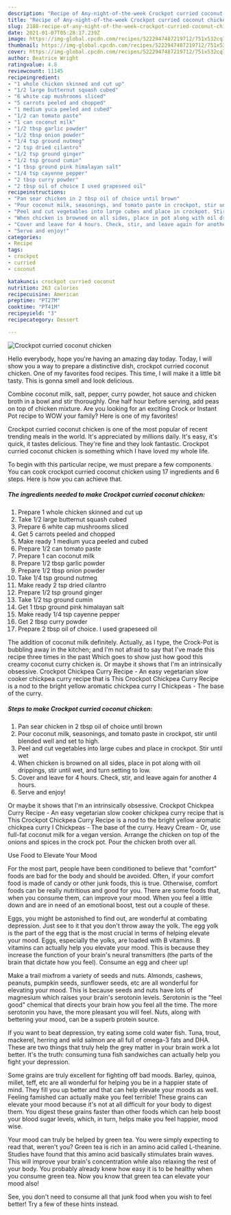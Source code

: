 ```yaml
---
description: "Recipe of Any-night-of-the-week Crockpot curried coconut chicken"
title: "Recipe of Any-night-of-the-week Crockpot curried coconut chicken"
slug: 2188-recipe-of-any-night-of-the-week-crockpot-curried-coconut-chicken
date: 2021-01-07T05:28:17.239Z
image: https://img-global.cpcdn.com/recipes/5222947487219712/751x532cq70/crockpot-curried-coconut-chicken-recipe-main-photo.jpg
thumbnail: https://img-global.cpcdn.com/recipes/5222947487219712/751x532cq70/crockpot-curried-coconut-chicken-recipe-main-photo.jpg
cover: https://img-global.cpcdn.com/recipes/5222947487219712/751x532cq70/crockpot-curried-coconut-chicken-recipe-main-photo.jpg
author: Beatrice Wright
ratingvalue: 4.8
reviewcount: 11145
recipeingredient:
- "1 whole chicken skinned and cut up"
- "1/2 large butternut squash cubed"
- "6 white cap mushrooms sliced"
- "5 carrots peeled and chopped"
- "1 medium yuca peeled and cubed"
- "1/2 can tomato paste"
- "1 can coconut milk"
- "1/2 tbsp garlic powder"
- "1/2 tbsp onion powder"
- "1/4 tsp ground nutmeg"
- "2 tsp dried cilantro"
- "1/2 tsp ground ginger"
- "1/2 tsp ground cumin"
- "1 tbsp ground pink himalayan salt"
- "1/4 tsp cayenne pepper"
- "2 tbsp curry powder"
- "2 tbsp oil of choice I used grapeseed oil"
recipeinstructions:
- "Pan sear chicken in 2 tbsp oil of choice until brown"
- "Pour coconut milk, seasonings, and tomato paste in crockpot, stir until blended well and set to high."
- "Peel and cut vegetables into large cubes and place in crockpot. Stir until wet"
- "When chicken is browned on all sides, place in pot along with oil drippings, stir until wet, and turn setting to low."
- "Cover and leave for 4 hours. Check, stir, and leave again for another 4 hours."
- "Serve and enjoy!"
categories:
- Recipe
tags:
- crockpot
- curried
- coconut

katakunci: crockpot curried coconut 
nutrition: 263 calories
recipecuisine: American
preptime: "PT27M"
cooktime: "PT41M"
recipeyield: "3"
recipecategory: Dessert

---
```



![Crockpot curried coconut chicken](https://img-global.cpcdn.com/recipes/5222947487219712/751x532cq70/crockpot-curried-coconut-chicken-recipe-main-photo.jpg)

Hello everybody, hope you're having an amazing day today. Today, I will show you a way to prepare a distinctive dish, crockpot curried coconut chicken. One of my favorites food recipes. This time, I will make it a little bit tasty. This is gonna smell and look delicious.

Combine coconut milk, salt, pepper, curry powder, hot sauce and chicken broth in a bowl and stir thoroughly. One half hour before serving, add peas on top of chicken mixture. Are you looking for an exciting Crock or Instant Pot recipe to WOW your family? Here is one of my favorites!

Crockpot curried coconut chicken is one of the most popular of recent trending meals in the world. It's appreciated by millions daily. It's easy, it's quick, it tastes delicious. They're fine and they look fantastic. Crockpot curried coconut chicken is something which I have loved my whole life.


To begin with this particular recipe, we must prepare a few components. You can cook crockpot curried coconut chicken using 17 ingredients and 6 steps. Here is how you can achieve that.

<!--inarticleads1-->

##### The ingredients needed to make Crockpot curried coconut chicken:

1. Prepare 1 whole chicken skinned and cut up
1. Take 1/2 large butternut squash cubed
1. Prepare 6 white cap mushrooms sliced
1. Get 5 carrots peeled and chopped
1. Make ready 1 medium yuca peeled and cubed
1. Prepare 1/2 can tomato paste
1. Prepare 1 can coconut milk
1. Prepare 1/2 tbsp garlic powder
1. Prepare 1/2 tbsp onion powder
1. Take 1/4 tsp ground nutmeg
1. Make ready 2 tsp dried cilantro
1. Prepare 1/2 tsp ground ginger
1. Take 1/2 tsp ground cumin
1. Get 1 tbsp ground pink himalayan salt
1. Make ready 1/4 tsp cayenne pepper
1. Get 2 tbsp curry powder
1. Prepare 2 tbsp oil of choice. I used grapeseed oil


The addition of coconut milk definitely. Actually, as I type, the Crock-Pot is bubbling away in the kitchen; and I&#39;m not afraid to say that I&#39;ve made this recipe three times in the past Which goes to show just how good this creamy coconut curry chicken is. Or maybe it shows that I&#39;m an intrinsically obsessive. Crockpot Chickpea Curry Recipe - An easy vegetarian slow cooker chickpea curry recipe that is This Crockpot Chickpea Curry Recipe is a nod to the bright yellow aromatic chickpea curry I Chickpeas - The base of the curry. 

<!--inarticleads2-->

##### Steps to make Crockpot curried coconut chicken:

1. Pan sear chicken in 2 tbsp oil of choice until brown
1. Pour coconut milk, seasonings, and tomato paste in crockpot, stir until blended well and set to high.
1. Peel and cut vegetables into large cubes and place in crockpot. Stir until wet
1. When chicken is browned on all sides, place in pot along with oil drippings, stir until wet, and turn setting to low.
1. Cover and leave for 4 hours. Check, stir, and leave again for another 4 hours.
1. Serve and enjoy!


Or maybe it shows that I&#39;m an intrinsically obsessive. Crockpot Chickpea Curry Recipe - An easy vegetarian slow cooker chickpea curry recipe that is This Crockpot Chickpea Curry Recipe is a nod to the bright yellow aromatic chickpea curry I Chickpeas - The base of the curry. Heavy Cream - Or, use full-fat coconut milk for a vegan version. Arrange the chicken on top of the onions and spices in the crock pot. Pour the chicken broth over all. 

Use Food to Elevate Your Mood


For the most part, people have been conditioned to believe that "comfort" foods are bad for the body and should be avoided. Often, if your comfort food is made of candy or other junk foods, this is true. Otherwise, comfort foods can be really nutritious and good for you. There are some foods that, when you consume them, can improve your mood. When you feel a little down and are in need of an emotional boost, test out a couple of these.

Eggs, you might be astonished to find out, are wonderful at combating depression. Just see to it that you don't throw away the yolk. The egg yolk is the part of the egg that is the most crucial in terms of helping elevate your mood. Eggs, especially the yolks, are loaded with B vitamins. B vitamins can actually help you elevate your mood. This is because they increase the function of your brain's neural transmitters (the parts of the brain that dictate how you feel). Consume an egg and cheer up!

Make a trail mixfrom a variety of seeds and nuts. Almonds, cashews, peanuts, pumpkin seeds, sunflower seeds, etc are all wonderful for elevating your mood. This is because seeds and nuts have lots of magnesium which raises your brain's serotonin levels. Serotonin is the "feel good" chemical that directs your brain how you feel all the time. The more serotonin you have, the more pleasant you will feel. Nuts, along with bettering your mood, can be a superb protein source.

If you want to beat depression, try eating some cold water fish. Tuna, trout, mackerel, herring and wild salmon are all full of omega-3 fats and DHA. These are two things that truly help the grey matter in your brain work a lot better. It's the truth: consuming tuna fish sandwiches can actually help you fight your depression. 

Some grains are truly excellent for fighting off bad moods. Barley, quinoa, millet, teff, etc are all wonderful for helping you be in a happier state of mind. They fill you up better and that can help elevate your moods as well. Feeling famished can actually make you feel terrible! These grains can elevate your mood because it's not at all difficult for your body to digest them. You digest these grains faster than other foods which can help boost your blood sugar levels, which, in turn, helps make you feel happier, mood wise.

Your mood can truly be helped by green tea. You were simply expecting to read that, weren't you? Green tea is rich in an amino acid called L-theanine. Studies have found that this amino acid basically stimulates brain waves. This will improve your brain's concentration while also relaxing the rest of your body. You probably already knew how easy it is to be healthy when you consume green tea. Now you know that green tea can elevate your mood also!

See, you don't need to consume all that junk food when you wish to feel better! Try  a few  of  these  hints  instead.

